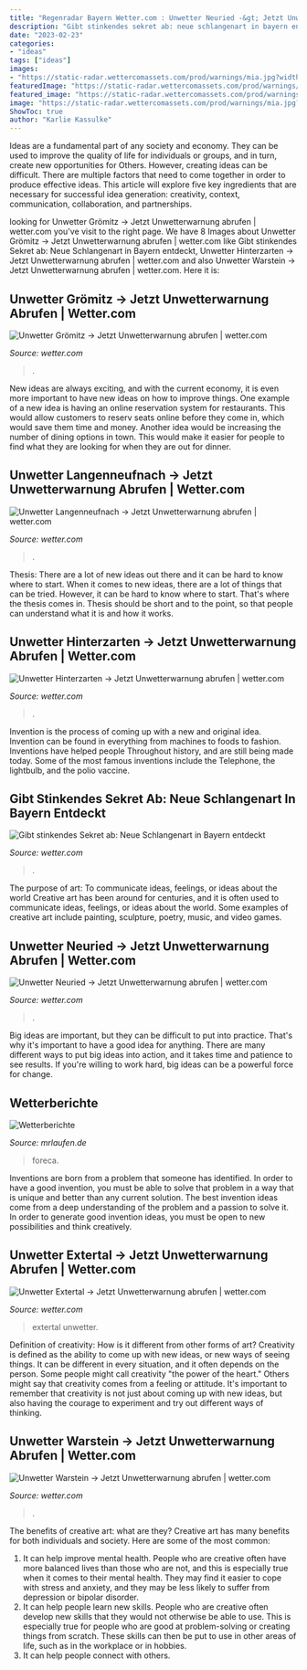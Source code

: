 ```yaml
---
title: "Regenradar Bayern Wetter.com : Unwetter Neuried -&gt; Jetzt Unwetterwarnung Abrufen"
description: "Gibt stinkendes sekret ab: neue schlangenart in bayern entdeckt"
date: "2023-02-23"
categories:
- "ideas"
tags: ["ideas"]
images:
- "https://static-radar.wettercomassets.com/prod/warnings/mia.jpg?width=600&amp;height=315&amp;lat=54.178071&amp;lng=10.969537&amp;t=2&amp;bg=natural+cities&amp;zoom=11&amp;ppi=250&amp;social-date=623956"
featuredImage: "https://static-radar.wettercomassets.com/prod/warnings/mia.jpg?width=600&amp;height=315&amp;lat=48.2603715&amp;lng=10.6027795&amp;t=2&amp;bg=natural+cities&amp;zoom=11&amp;ppi=250&amp;social-date=192144"
featured_image: "https://static-radar.wettercomassets.com/prod/warnings/mia.jpg?width=600&amp;height=315&amp;lat=52.093053&amp;lng=9.104544&amp;t=2&amp;bg=natural+cities&amp;zoom=11&amp;ppi=250&amp;social-date=214396"
image: "https://static-radar.wettercomassets.com/prod/warnings/mia.jpg?width=600&amp;height=315&amp;lat=51.4559865&amp;lng=8.3058495&amp;t=2&amp;bg=natural+cities&amp;zoom=11&amp;ppi=250&amp;social-date=563572"
ShowToc: true
author: "Karlie Kassulke"
---
```



Ideas are a fundamental part of any society and economy. They can be used to improve the quality of life for individuals or groups, and in turn, create new opportunities for Others. However, creating ideas can be difficult. There are multiple factors that need to come together in order to produce effective ideas. This article will explore five key ingredients that are necessary for successful idea generation: creativity, context, communication, collaboration, and partnerships.

	

		
looking for Unwetter Grömitz -&gt; Jetzt Unwetterwarnung abrufen | wetter.com you've visit to the right page. We have 8 Images about Unwetter Grömitz -&gt; Jetzt Unwetterwarnung abrufen | wetter.com like Gibt stinkendes Sekret ab: Neue Schlangenart in Bayern entdeckt, Unwetter Hinterzarten -&gt; Jetzt Unwetterwarnung abrufen | wetter.com and also Unwetter Warstein -&gt; Jetzt Unwetterwarnung abrufen | wetter.com. Here it is:
		
    
## Unwetter Grömitz -&gt; Jetzt Unwetterwarnung Abrufen | Wetter.com

<img loading=lazy src="https://static-radar.wettercomassets.com/prod/warnings/mia.jpg?width=600&amp;height=315&amp;lat=54.178071&amp;lng=10.969537&amp;t=2&amp;bg=natural+cities&amp;zoom=11&amp;ppi=250&amp;social-date=623956" onerror="this.onerror=null;this.src='https://tse1.mm.bing.net/th?id=OIP.mtOzVqduXsqXa2krqBi8IAHaD4&amp;pid=15.1';" alt="Unwetter Grömitz -&gt; Jetzt Unwetterwarnung abrufen | wetter.com">

_Source: wetter.com_

>. 

	

New ideas are always exciting, and with the current economy, it is even more important to have new ideas on how to improve things. One example of a new idea is having an online reservation system for restaurants. This would allow customers to reserv seats online before they come in, which would save them time and money. Another idea would be increasing the number of dining options in town. This would make it easier for people to find what they are looking for when they are out for dinner.

    
## Unwetter Langenneufnach -&gt; Jetzt Unwetterwarnung Abrufen | Wetter.com

<img loading=lazy src="https://static-radar.wettercomassets.com/prod/warnings/mia.jpg?width=600&amp;height=315&amp;lat=48.2603715&amp;lng=10.6027795&amp;t=2&amp;bg=natural+cities&amp;zoom=11&amp;ppi=250&amp;social-date=192144" onerror="this.onerror=null;this.src='https://tse1.mm.bing.net/th?id=OIP.oXvWb2cVn9hwN0I_rlXxwwHaD4&amp;pid=15.1';" alt="Unwetter Langenneufnach -&gt; Jetzt Unwetterwarnung abrufen | wetter.com">

_Source: wetter.com_

>. 

	

Thesis: There are a lot of new ideas out there and it can be hard to know where to start.
When it comes to new ideas, there are a lot of things that can be tried. However, it can be hard to know where to start. That's where the thesis comes in. Thesis should be short and to the point, so that people can understand what it is and how it works.

    
## Unwetter Hinterzarten -&gt; Jetzt Unwetterwarnung Abrufen | Wetter.com

<img loading=lazy src="https://static-radar.wettercomassets.com/prod/warnings/mia.jpg?width=600&amp;height=315&amp;lat=47.891945&amp;lng=8.0840385&amp;t=2&amp;bg=natural+cities&amp;zoom=11&amp;ppi=250&amp;social-date=386865" onerror="this.onerror=null;this.src='https://tse3.mm.bing.net/th?id=OIP.mZ6UQuD7zJd2DCxovdwjtgHaD4&amp;pid=15.1';" alt="Unwetter Hinterzarten -&gt; Jetzt Unwetterwarnung abrufen | wetter.com">

_Source: wetter.com_

>. 

	

Invention is the process of coming up with a new and original idea. Invention can be found in everything from machines to foods to fashion. Inventions have helped people Throughout history, and are still being made today. Some of the most famous inventions include the Telephone, the lightbulb, and the polio vaccine.

    
## Gibt Stinkendes Sekret Ab: Neue Schlangenart In Bayern Entdeckt

<img loading=lazy src="https://cs3.wettercomassets.com/thumbnails/variants/5c90e452a5b4b93d5d5131f2/700_350.jpg" onerror="this.onerror=null;this.src='https://tse4.mm.bing.net/th?id=OIP.COElMEmfbePRAz7II4VWqgHaDt&amp;pid=15.1';" alt="Gibt stinkendes Sekret ab: Neue Schlangenart in Bayern entdeckt">

_Source: wetter.com_

>. 

	

The purpose of art: To communicate ideas, feelings, or ideas about the world
Creative art has been around for centuries, and it is often used to communicate ideas, feelings, or ideas about the world. Some examples of creative art include painting, sculpture, poetry, music, and video games.

    
## Unwetter Neuried -&gt; Jetzt Unwetterwarnung Abrufen | Wetter.com

<img loading=lazy src="https://static-radar.wettercomassets.com/prod/warnings/mia.jpg?width=600&amp;height=315&amp;lat=48.447682&amp;lng=7.8064345&amp;t=2&amp;bg=natural+cities&amp;zoom=11&amp;ppi=250&amp;social-date=923678" onerror="this.onerror=null;this.src='https://tse4.mm.bing.net/th?id=OIP.cLmw2P0VG2sOUpaVWGaHSwHaD4&amp;pid=15.1';" alt="Unwetter Neuried -&gt; Jetzt Unwetterwarnung abrufen | wetter.com">

_Source: wetter.com_

>. 

	

Big ideas are important, but they can be difficult to put into practice. That's why it's important to have a good idea for anything. There are many different ways to put big ideas into action, and it takes time and patience to see results. If you're willing to work hard, big ideas can be a powerful force for change.

    
## Wetterberichte

<img loading=lazy src="https://mrlaufen.de/content/bilder/wetter/FORECA.PNG" onerror="this.onerror=null;this.src='https://tse3.mm.bing.net/th?id=OIP.W0el8_P6YTqoRwHqi05U4wHaHQ&amp;pid=15.1';" alt="Wetterberichte">

_Source: mrlaufen.de_

>foreca. 

	

Inventions are born from a problem that someone has identified. In order to have a good invention, you must be able to solve that problem in a way that is unique and better than any current solution. The best invention ideas come from a deep understanding of the problem and a passion to solve it. In order to generate good invention ideas, you must be open to new possibilities and think creatively.

    
## Unwetter Extertal -&gt; Jetzt Unwetterwarnung Abrufen | Wetter.com

<img loading=lazy src="https://static-radar.wettercomassets.com/prod/warnings/mia.jpg?width=600&amp;height=315&amp;lat=52.093053&amp;lng=9.104544&amp;t=2&amp;bg=natural+cities&amp;zoom=11&amp;ppi=250&amp;social-date=214396" onerror="this.onerror=null;this.src='https://tse4.mm.bing.net/th?id=OIP.RcGWwRJ0WWyTV5T3aTo4vwHaD4&amp;pid=15.1';" alt="Unwetter Extertal -&gt; Jetzt Unwetterwarnung abrufen | wetter.com">

_Source: wetter.com_

>extertal unwetter. 

	

Definition of creativity: How is it different from other forms of art?
Creativity is defined as the ability to come up with new ideas, or new ways of seeing things. It can be different in every situation, and it often depends on the person. Some people might call creativity "the power of the heart." Others might say that creativity comes from a feeling or attitude. It's important to remember that creativity is not just about coming up with new ideas, but also having the courage to experiment and try out different ways of thinking.

    
## Unwetter Warstein -&gt; Jetzt Unwetterwarnung Abrufen | Wetter.com

<img loading=lazy src="https://static-radar.wettercomassets.com/prod/warnings/mia.jpg?width=600&amp;height=315&amp;lat=51.4559865&amp;lng=8.3058495&amp;t=2&amp;bg=natural+cities&amp;zoom=11&amp;ppi=250&amp;social-date=563572" onerror="this.onerror=null;this.src='https://tse1.mm.bing.net/th?id=OIP.XdcQETwkyRzW2vQqoSJX-QHaD4&amp;pid=15.1';" alt="Unwetter Warstein -&gt; Jetzt Unwetterwarnung abrufen | wetter.com">

_Source: wetter.com_

>. 

	

The benefits of creative art: what are they?
Creative art has many benefits for both individuals and society. Here are some of the most common: 
1) It can help improve mental health. People who are creative often have more balanced lives than those who are not, and this is especially true when it comes to their mental health. They may find it easier to cope with stress and anxiety, and they may be less likely to suffer from depression or bipolar disorder.
2) It can help people learn new skills. People who are creative often develop new skills that they would not otherwise be able to use. This is especially true for people who are good at problem-solving or creating things from scratch. These skills can then be put to use in other areas of life, such as in the workplace or in hobbies.
3) It can help people connect with others.

